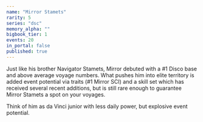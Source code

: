 ```yaml
---
name: "Mirror Stamets"
rarity: 5
series: "dsc"
memory_alpha: ""
bigbook_tier: 1
events: 20
in_portal: false
published: true
---
```


Just like his brother Navigator Stamets, Mirror debuted with a #1 Disco base and above average voyage numbers. What pushes him into elite territory is added event potential via traits (#1 Mirror SCI) and a skill set which has received several recent additions, but is still rare enough to guarantee Mirror Stamets a spot on your voyages.

Think of him as da Vinci junior with less daily power, but explosive event potential.